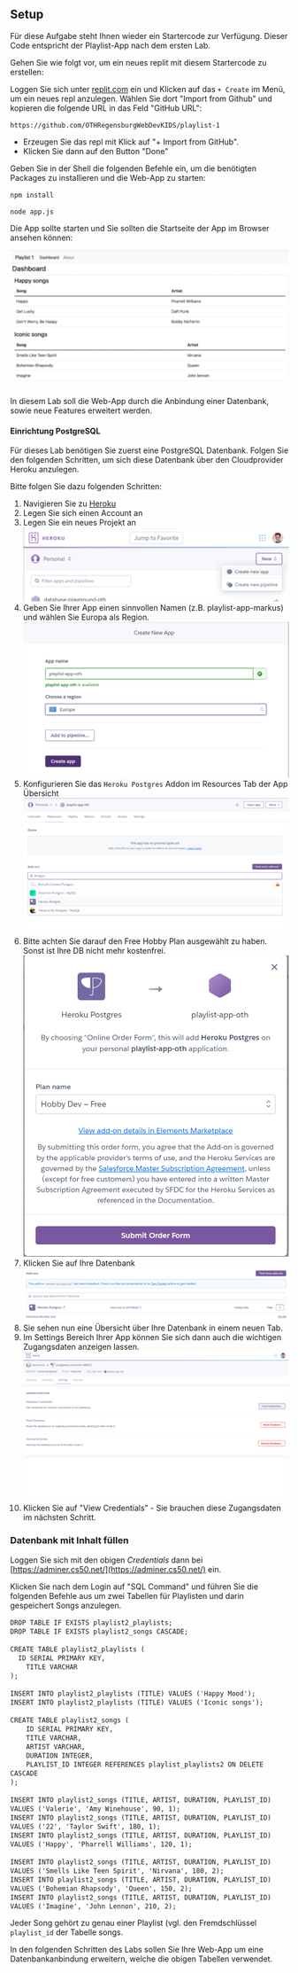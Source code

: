 ## Setup

Für diese Aufgabe steht Ihnen wieder ein Startercode zur Verfügung. Dieser Code entspricht der Playlist-App nach dem ersten Lab.

Gehen Sie wie folgt vor, um ein neues replit mit diesem Startercode zu erstellen:

Loggen Sie sich unter [replit.com](replit.com) ein und Klicken auf das `+ Create` im Menü, um ein neues repl anzulegen. Wählen Sie dort "Import from Github" und kopieren die folgende URL in das Feld "GitHub URL":

```
https://github.com/OTHRegensburgWebDevKIDS/playlist-1
```

* Erzeugen Sie das repl mit Klick auf "+ Import from GitHub".
* Klicken Sie dann auf den Button "Done"

Geben Sie in der Shell die folgenden Befehle ein, um die benötigten Packages zu installieren und die Web-App zu starten:

```shell
npm install
```

```shell
node app.js
```

Die App sollte starten und Sie sollten die Startseite der App im Browser ansehen können:

![img.png](img/Bestehend.png)

In diesem Lab soll die Web-App durch die Anbindung einer Datenbank, sowie neue Features erweitert werden.

#### Einrichtung PostgreSQL

Für dieses Lab benötigen Sie zuerst eine PostgreSQL Datenbank. Folgen Sie den folgenden Schritten, um sich diese Datenbank über den Cloudprovider Heroku anzulegen.

Bitte folgen Sie dazu folgenden Schritten:

1. Navigieren Sie zu [Heroku](https://www.heroku.com/)
2. Legen Sie sich einen Account an
3. Legen Sie ein neues Projekt an
  ![img_1.png](img/img_1.png)
4. Geben Sie Ihrer App einen sinnvollen Namen (z.B. playlist-app-markus) und wählen Sie Europa als Region.
  ![img_2.png](img/img_2.png)
5. Konfigurieren Sie das `Heroku Postgres` Addon im Resources Tab der App Übersicht
  ![img_3.png](img/img_3.png)
6. Bitte achten Sie darauf den Free Hobby Plan ausgewählt zu haben. Sonst ist Ihre DB nicht mehr kostenfrei.
  ![img_4.png](img/img_4.png)
7. Klicken Sie auf Ihre Datenbank
  ![img_5.png](img/img_5.png)
8. Sie sehen nun eine Übersicht über Ihre Datenbank in einem neuen Tab.
9. Im Settings Bereich Ihrer App können Sie sich dann auch die wichtigen Zugangsdaten anzeigen lassen.
  ![img_6.png](img/img_6.png)
10. Klicken Sie auf "View Credentials" - Sie brauchen diese Zugangsdaten im nächsten Schritt.

### Datenbank mit Inhalt füllen

Loggen Sie sich mit den obigen *Credentials* dann bei [https://adminer.cs50.net/](https://adminer.cs50.net/) ein.

Klicken Sie nach dem Login auf  "SQL Command" und führen Sie die folgenden Befehle aus um zwei Tabellen für Playlisten und darin gespeichert Songs anzulegen.

~~~ shell
DROP TABLE IF EXISTS playlist2_playlists;
DROP TABLE IF EXISTS playlist2_songs CASCADE;

CREATE TABLE playlist2_playlists (
  ID SERIAL PRIMARY KEY,
	TITLE VARCHAR
);

INSERT INTO playlist2_playlists (TITLE) VALUES ('Happy Mood');
INSERT INTO playlist2_playlists (TITLE) VALUES ('Iconic songs');

CREATE TABLE playlist2_songs (
	ID SERIAL PRIMARY KEY,
	TITLE VARCHAR,
	ARTIST VARCHAR,
	DURATION INTEGER,
	PLAYLIST_ID INTEGER REFERENCES playlist_playlists2 ON DELETE CASCADE 
);

INSERT INTO playlist2_songs (TITLE, ARTIST, DURATION, PLAYLIST_ID) VALUES ('Valerie', 'Amy Winehouse', 90, 1);
INSERT INTO playlist2_songs (TITLE, ARTIST, DURATION, PLAYLIST_ID) VALUES ('22', 'Taylor Swift', 180, 1);
INSERT INTO playlist2_songs (TITLE, ARTIST, DURATION, PLAYLIST_ID) VALUES ('Happy', 'Pharrell Williams', 120, 1);

INSERT INTO playlist2_songs (TITLE, ARTIST, DURATION, PLAYLIST_ID) VALUES ('Smells Like Teen Spirit', 'Nirvana', 180, 2);
INSERT INTO playlist2_songs (TITLE, ARTIST, DURATION, PLAYLIST_ID) VALUES ('Bohemian Rhapsody', 'Queen', 150, 2);
INSERT INTO playlist2_songs (TITLE, ARTIST, DURATION, PLAYLIST_ID) VALUES ('Imagine', 'John Lennon', 210, 2);
~~~

Jeder Song gehört zu genau einer Playlist (vgl. den Fremdschlüssel `playlist_id` der Tabelle songs.

In den folgenden Schritten des Labs sollen Sie Ihre Web-App um eine Datenbankanbindung erweitern, welche die obigen Tabellen verwendet.
